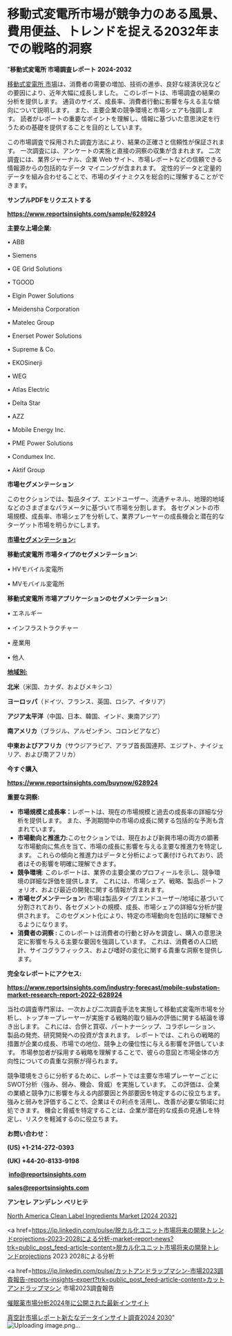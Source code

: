 # 移動式変電所市場が競争力のある風景、費用便益、トレンドを捉える2032年までの戦略的洞察

"<strong>移動式変電所 市場調査レポート 2024-2032</strong>

<a href=https://www.reportsinsights.com/sample/628924>移動式変電所 市場</a>は、消費者の需要の増加、技術の進歩、良好な経済状況などの要因により、近年大幅に成長しました。 このレポートは、市場調査の結果の分析を提供します。 通貨のサイズ、成長率、消費者行動に影響を与える主な傾向について説明します。 また、主要企業の競争環境と市場シェアも強調します。 読者がレポートの重要なポイントを理解し、情報に基づいた意思決定を行うための基礎を提供することを目的としています。

この市場調査で採用された調査方法により、結果の正確さと信頼性が保証されます。 一次調査には、アンケートの実施と直接の洞察の収集が含まれます。 二次調査には、業界ジャーナル、企業 Web サイト、市場レポートなどの信頼できる情報源からの包括的なデータ マイニングが含まれます。 定性的データと定量的データを組み合わせることで、市場のダイナミクスを総合的に理解することができます。

<strong><b>サンプルPDFをリクエストする</b></strong>

<a href=https://www.reportsinsights.com/sample/628924><strong><u>https://www.reportsinsights.com/sample/628924</u></strong></a>

<strong>主要な上場企業:</strong>

• ABB

• Siemens

• GE Grid Solutions

• TGOOD

• Elgin Power Solutions

• Meidensha Corporation

• Matelec Group

• Enerset Power Solutions

• Supreme & Co.

• EKOSinerji

• WEG

• Atlas Electric

• Delta Star

• AZZ

• Mobile Energy Inc.

• PME Power Solutions

• Condumex Inc.

• Aktif Group

<strong>市場セグメンテーション</strong>

このセクションでは、製品タイプ、エンドユーザー、流通チャネル、地理的地域などのさまざまなパラメータに基づいて市場を分割します。 各セグメントの市場規模、成長率、市場シェアを分析して、業界プレーヤーの成長機会と潜在的なターゲット市場を明らかにします。

<strong><u>市場セグメンテーション</u></strong><strong><u>:</u></strong>

<strong>移動式変電所 市場タイプのセグメンテーション:</strong>

• HVモバイル変電所

• MVモバイル変電所

<strong>移動式変電所 市場アプリケーションのセグメンテーション:</strong>

• エネルギー

• インフラストラクチャー

• 産業用

• 他人

<strong><u>地域別</u></strong><strong><u>:</u></strong>

<strong>北米</strong>（米国、カナダ、およびメキシコ）

<strong>ヨーロッパ</strong>（ドイツ、フランス、英国、ロシア、イタリア）

<strong>アジア太平洋</strong>（中国、日本、韓国、インド、東南アジア）

<strong>南アメリカ</strong>（ブラジル、アルゼンチン、コロンビアなど）

<strong>中東およびアフリカ</strong>（サウジアラビア、アラブ首長国連邦、エジプト、ナイジェリア、および南アフリカ）

<strong>今すぐ購入</strong>

<a href=https://www.reportsinsights.com/buynow/628924><strong><u>https://www.reportsinsights.com/buynow/628924</u></strong></a>

<strong>重要な洞察:</strong>
<ul>
  <li><strong>市場規模と成長率：</strong>レポートは、現在の市場規模と過去の成長率の詳細な分析を提供します。 また、予測期間中の市場の成長に関する包括的な予測も含まれています。</li>
  <li><strong>市場動向と推進力:</strong>このセクションでは、現在および新興市場の両方の顕著な市場動向に焦点を当て、市場の成長に影響を与える主要な推進力を特定します。 これらの傾向と推進力はデータと分析によって裏付けられており、読者はその影響を明確に理解できます。</li>
  <li><strong>競争環境</strong>: このレポートは、業界の主要企業のプロフィールを示し、競争環境の詳細な評価を提供します。 これには、市場シェア、戦略、製品ポートフォリオ、および最近の開発に関する情報が含まれます。</li>
  <li><strong>市場セグメンテーション: </strong>市場は製品タイプ/エンドユーザー/地域に基づいて分割されており、各セグメントの規模、成長、市場シェアの詳細な分析が提供されます。 このセグメント化により、特定の市場動向を包括的に理解できるようになります。</li>
  <li><strong>消費者の洞察 : </strong>このレポートは消費者の行動と好みを調査し、購入の意思決定に影響を与える主要な要因を強調しています。 これは、消費者の人口統計、サイコグラフィックス、および嗜好の変化に関する貴重な洞察を提供します。</li>
</ul>
<strong>完全なレポートにアクセス:</strong>

<a href=https://www.reportsinsights.com/industry-forecast/mobile-substation-market-research-report-2022-628924><strong><u><b>https://www.reportsinsights.com/industry-forecast/mobile-substation-market-research-report-2022-628924</b></u></strong></a>

当社の調査専門家は、一次および二次調査手法を実施して移動式変電所市場を分析し、トップキープレーヤーが実施する戦略的取り組みの評価に関する結論を導き出します。 これには、合併と買収、パートナーシップ、コラボレーション、製品の発売、研究開発への投資が含まれます。 レポートでは、これらの戦略的措置が企業の成長、市場での地位、競争上の優位性に与える影響を評価しています。 市場参加者が採用する戦略を理解することで、彼らの意図と市場全体の方向性についての貴重な洞察が得られます。

競争環境をさらに分析するために、レポートでは主要な市場プレーヤーごとにSWOT分析（強み、弱み、機会、脅威）を実施しています。 この評価は、企業の業績と競争力に影響を与える内部要因と外部要因を特定するのに役立ちます。 強みと弱みを評価することで、企業はその利点を活用し、改善が必要な領域に対処できます。 機会と脅威を特定することは、企業が潜在的な成長の見通しを特定し、リスクを軽減するのに役立ちます。

<strong>お問い合わせ：</strong>

<strong>(US) +1-214-272-0393</strong>

<strong>(UK) +44-20-8133-9198</strong>

<strong> </strong><a href=info@reportsinsights.com><strong><u>info@reportsinsights.com</u></strong></a>

<a href=sales@reportsinsights.com><strong><u>sales@reportsinsights.com</u></strong></a>

<strong>アンセレ アンデレン ベリヒテ</strong>

<a href=https://www.linkedin.com/pulse/north-america-clean-label-ingredients-market-xrmmf/>North America Clean Label Ingredients Market [2024 2032]</a>

<a href=https://jp.linkedin.com/pulse/脱カル化ユニット市場将来の開発トレンドprojections-2023-2028による分析-market-report-news?trk=public_post_feed-article-content>脱カル化ユニット市場将来の開発トレンドprojections 2023 2028による分析</a>

<a href=https://jp.linkedin.com/pulse/カットアンドラップマシン-市場2023調査報告-reports-insights-expert?trk=public_post_feed-article-content>カットアンドラップマシン 市場2023調査報告</a>

<a href=https://www.linkedin.com/pulse/催眠薬市場分析2024年に公開された最新インサイト-healthscope-news-245-uinpe/>催眠薬市場分析2024年に公開された最新インサイト</a>

<a href=https://www.linkedin.com/pulse/真空計市場レポート新たなデータインサイト調査2024-2030-reportsinsights-pvt-ltd-ev7bf/>真空計市場レポート新たなデータインサイト調査2024 2030</a>"
![Uploading image.png…]()
